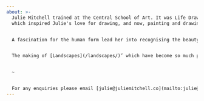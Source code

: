 ```yaml
---
about: >-
  Julie Mitchell trained at The Central School of Art. It was Life Drawing there
  which inspired Julie's love for drawing, and now, painting and drawing.


  A fascination for the human form lead her into recognising the beauty and complexity of nature. Many of Julie's [Still Lives](/still-lifes/) feature found objects, branches, fronds leaves and seed pods. Sometimes their decaying shape is exquisite to depict in oil.


  The making of [Landscapes](/landscapes/)’ which have become so much part of her summer occupation - spending prolonged time in Tuscany which enabled Julie to be able to experiment with light and shade. The study of that, the deepest shadow which is created by an intense sun overhead has become a joy and preoccupation to make, oil on canvas, charcoal on paper.


  ~


  For any enquiries please email [julie@juliemitchell.co](mailto:julie@juliemitchell.co)
---
```

